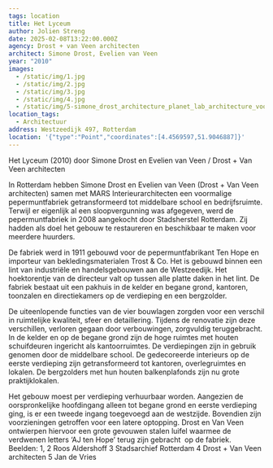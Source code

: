 ```yaml
---
tags: location
title: Het Lyceum
author: Jolien Streng
date: 2025-02-08T13:22:00.000Z
agency: Drost + van Veen architecten
architect: Simone Drost, Evelien van Veen
year: "2010"
images:
  - /static/img/1.jpg
  - /static/img/2.jpg
  - /static/img/3.jpg
  - /static/img/4.jpg
  - /static/img/5-simone_drost_architecture_planet_lab_architecture_voortgezet_onderwijs_het_lyceum_rotterdam_gevelaanzicht_ten_hope.jpg
location_tags:
  - Architectuur
address: Westzeedijk 497, Rotterdam
location: '{"type":"Point","coordinates":[4.4569597,51.9046887]}'
---
```

Het Lyceum (2010) door Simone Drost en Evelien van Veen / Drost + Van Veen architecten

In Rotterdam hebben Simone Drost en Evelien van Veen (Drost + Van Veen architecten) samen met MARS Interieurarchitecten een voormalige pepermuntfabriek getransformeerd tot middelbare school en bedrijfsruimte. Terwijl er eigenlijk al een sloopvergunning was afgegeven, werd de pepermuntfabriek in 2008 aangekocht door Stadsherstel Rotterdam. Zij hadden als doel het gebouw te restaureren en beschikbaar te maken voor meerdere huurders.

De fabriek werd in 1911 gebouwd voor de pepermuntfabrikant Ten Hope en importeur van bekledingsmaterialen Trost & Co. Het is gebouwd binnen een lint van industriële en handelsgebouwen aan de Westzeedijk. Het hoektorentje van de directeur valt op tussen alle platte daken in het lint. De fabriek bestaat uit een pakhuis in de kelder en begane grond, kantoren, toonzalen en directiekamers op de verdieping en een bergzolder.

De uiteenlopende functies van de vier bouwlagen zorgden voor een verschil in ruimtelijke kwaliteit, sfeer en detaillering. Tijdens de renovatie zijn deze verschillen, verloren gegaan door verbouwingen, zorgvuldig teruggebracht. In de kelder en op de begane grond zijn de hoge ruimtes met houten schuifdeuren ingericht als kantoorruimtes. De verdiepingen zijn in gebruik genomen door de middelbare school. De gedecoreerde interieurs op de eerste verdieping zijn getransformeerd tot kantoren, overlegruimtes en lokalen. De bergzolders met hun houten balkenplafonds zijn nu grote praktijklokalen. 

Het gebouw moest per verdieping verhuurbaar worden. Aangezien de oorspronkelijke hoofdingang alleen tot begane grond en eerste verdieping ging, is er een tweede ingang toegevoegd aan de westzijde. Bovendien zijn voorzieningen getroffen voor een latere optopping. Drost en Van Veen ontwierpen hiervoor een grote gevouwen stalen luifel waarmee de verdwenen letters ‘AJ ten Hope’ terug zijn gebracht  op de fabriek.
⁣
Beelden:⁣
1, 2 Roos Aldershoff[](https://www.instagram.com/roos_aldershoff_fotografie/)
3 Stadsarchief Rotterdam[](https://www.instagram.com/stadsarchief010/)
4 Drost + Van Veen architecten
5 Jan de Vries
